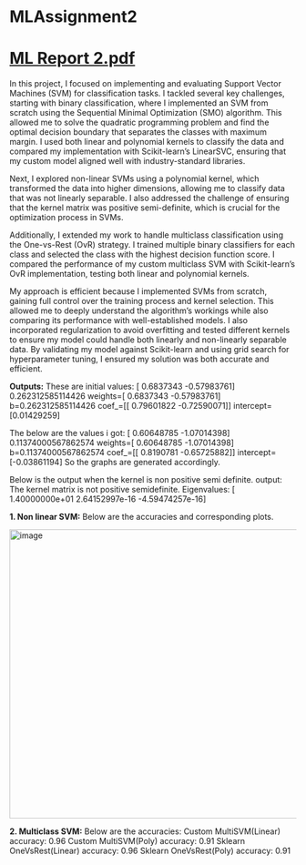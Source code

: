 # MLAssignment2
# [ML Report 2.pdf](https://github.com/user-attachments/files/16695437/ML.Report.2.pdf)

In this project, I focused on implementing and evaluating Support Vector Machines (SVM) for classification tasks. I tackled several key challenges, starting with binary classification, where I implemented an SVM from scratch using the Sequential Minimal Optimization (SMO) algorithm. This allowed me to solve the quadratic programming problem and find the optimal decision boundary that separates the classes with maximum margin. I used both linear and polynomial kernels to classify the data and compared my implementation with Scikit-learn’s LinearSVC, ensuring that my custom model aligned well with industry-standard libraries.

Next, I explored non-linear SVMs using a polynomial kernel, which transformed the data into higher dimensions, allowing me to classify data that was not linearly separable. I also addressed the challenge of ensuring that the kernel matrix was positive semi-definite, which is crucial for the optimization process in SVMs.

Additionally, I extended my work to handle multiclass classification using the One-vs-Rest (OvR) strategy. I trained multiple binary classifiers for each class and selected the class with the highest decision function score. I compared the performance of my custom multiclass SVM with Scikit-learn’s OvR implementation, testing both linear and polynomial kernels.

My approach is efficient because I implemented SVMs from scratch, gaining full control over the training process and kernel selection. This allowed me to deeply understand the algorithm’s workings while also comparing its performance with well-established models. I also incorporated regularization to avoid overfitting and tested different kernels to ensure my model could handle both linearly and non-linearly separable data. By validating my model against Scikit-learn and using grid search for hyperparameter tuning, I ensured my solution was both accurate and efficient.

**Outputs:**
These are initial values:
[ 0.6837343 -0.57983761] 0.262312585114426
weights=[ 0.6837343 -0.57983761] b=0.262312585114426
coef_=[[ 0.79601822 -0.72590071]] intercept=[0.01429259]

The below are the values i got:
[ 0.60648785 -1.07014398] 0.11374000567862574
weights=[ 0.60648785 -1.07014398] b=0.11374000567862574
coef_=[[ 0.8190781 -0.65725882]] intercept=[-0.03861194]
So the graphs are generated accordingly.

Below is the output when the kernel is non positive semi definite. output:
The kernel matrix is not positive semidefinite.
Eigenvalues: [ 1.40000000e+01 2.64152997e-16 -4.59474257e-16]

**1. Non linear SVM:**
Below are the accuracies and corresponding plots.

<img width="508" alt="image" src="https://github.com/user-attachments/assets/8d7f0f6a-8021-4771-bc14-881e4f39bd47">

**2. Multiclass SVM:**
Below are the accuracies:
Custom MultiSVM(Linear) accuracy: 0.96 Custom MultiSVM(Poly) accuracy: 0.91 Sklearn OneVsRest(Linear) accuracy: 0.96 Sklearn OneVsRest(Poly) accuracy: 0.91
